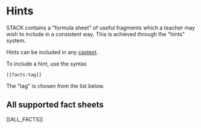 # Hints

STACK contains a "formula sheet" of useful fragments which a teacher may wish to include in a consistent way.  This is achieved through the "hints" system.

Hints can be included in any [castext](CASText.md).

To include a hint, use the syntax

    [[facts:tag]]

The "tag" is chosen from the list below.

## All supported fact sheets

[[ALL_FACTS]]
